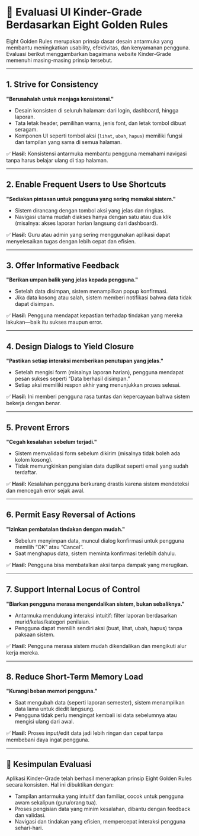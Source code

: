 # 🎯 Evaluasi UI Kinder-Grade Berdasarkan Eight Golden Rules

Eight Golden Rules merupakan prinsip dasar desain antarmuka yang membantu meningkatkan usability, efektivitas, dan kenyamanan pengguna. Evaluasi berikut menggambarkan bagaimana website Kinder-Grade memenuhi masing-masing prinsip tersebut.

---

## 1. Strive for Consistency  
**"Berusahalah untuk menjaga konsistensi."**

- Desain konsisten di seluruh halaman: dari login, dashboard, hingga laporan.
- Tata letak header, pemilihan warna, jenis font, dan letak tombol dibuat seragam.
- Komponen UI seperti tombol aksi (`lihat`, `ubah`, `hapus`) memiliki fungsi dan tampilan yang sama di semua halaman.

✅ **Hasil:** Konsistensi antarmuka membantu pengguna memahami navigasi tanpa harus belajar ulang di tiap halaman.

---

## 2. Enable Frequent Users to Use Shortcuts  
**"Sediakan pintasan untuk pengguna yang sering memakai sistem."**

- Sistem dirancang dengan tombol aksi yang jelas dan ringkas.
- Navigasi utama mudah diakses hanya dengan satu atau dua klik (misalnya: akses laporan harian langsung dari dashboard).

✅ **Hasil:** Guru atau admin yang sering menggunakan aplikasi dapat menyelesaikan tugas dengan lebih cepat dan efisien.

---

## 3. Offer Informative Feedback  
**"Berikan umpan balik yang jelas kepada pengguna."**

- Setelah data disimpan, sistem menampilkan popup konfirmasi.
- Jika data kosong atau salah, sistem memberi notifikasi bahwa data tidak dapat disimpan.

✅ **Hasil:** Pengguna mendapat kepastian terhadap tindakan yang mereka lakukan—baik itu sukses maupun error.

---

## 4. Design Dialogs to Yield Closure  
**"Pastikan setiap interaksi memberikan penutupan yang jelas."**

- Setelah mengisi form (misalnya laporan harian), pengguna mendapat pesan sukses seperti “Data berhasil disimpan.”
- Setiap aksi memiliki respon akhir yang menunjukkan proses selesai.

✅ **Hasil:** Ini memberi pengguna rasa tuntas dan kepercayaan bahwa sistem bekerja dengan benar.

---

## 5. Prevent Errors  
**"Cegah kesalahan sebelum terjadi."**

- Sistem memvalidasi form sebelum dikirim (misalnya tidak boleh ada kolom kosong).
- Tidak memungkinkan pengisian data duplikat seperti email yang sudah terdaftar.

✅ **Hasil:** Kesalahan pengguna berkurang drastis karena sistem mendeteksi dan mencegah error sejak awal.

---

## 6. Permit Easy Reversal of Actions  
**"Izinkan pembatalan tindakan dengan mudah."**

- Sebelum menyimpan data, muncul dialog konfirmasi untuk pengguna memilih “OK” atau “Cancel”.
- Saat menghapus data, sistem meminta konfirmasi terlebih dahulu.

✅ **Hasil:** Pengguna bisa membatalkan aksi tanpa dampak yang merugikan.

---

## 7. Support Internal Locus of Control  
**"Biarkan pengguna merasa mengendalikan sistem, bukan sebaliknya."**

- Antarmuka mendukung interaksi intuitif: filter laporan berdasarkan murid/kelas/kategori penilaian.
- Pengguna dapat memilih sendiri aksi (buat, lihat, ubah, hapus) tanpa paksaan sistem.

✅ **Hasil:** Pengguna merasa sistem mudah dikendalikan dan mengikuti alur kerja mereka.

---

## 8. Reduce Short-Term Memory Load  
**"Kurangi beban memori pengguna."**

- Saat mengubah data (seperti laporan semester), sistem menampilkan data lama untuk diedit langsung.
- Pengguna tidak perlu mengingat kembali isi data sebelumnya atau mengisi ulang dari awal.

✅ **Hasil:** Proses input/edit data jadi lebih ringan dan cepat tanpa membebani daya ingat pengguna.

---

## 🧾 Kesimpulan Evaluasi

Aplikasi Kinder-Grade telah berhasil menerapkan prinsip Eight Golden Rules secara konsisten. Hal ini dibuktikan dengan:

- Tampilan antarmuka yang intuitif dan familiar, cocok untuk pengguna awam sekalipun (guru/orang tua).
- Proses pengisian data yang minim kesalahan, dibantu dengan feedback dan validasi.
- Navigasi dan tindakan yang efisien, mempercepat interaksi pengguna sehari-hari.
